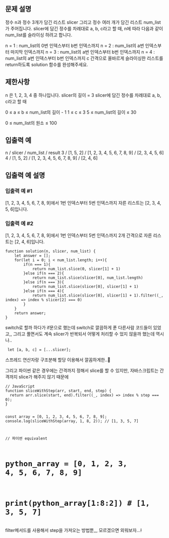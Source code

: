 <h2 id="문제-설명">문제 설명</h2>
<p>정수 n과 정수 3개가 담긴 리스트 slicer 그리고 정수 여러 개가 담긴 리스트 num_list가 주어집니다. slicer에 담긴 정수를 차례대로 a, b, c라고 할 때, n에 따라 다음과 같이 num_list를 슬라이싱 하려고 합니다.</p>
<p>n = 1 : num_list의 0번 인덱스부터 b번 인덱스까지
n = 2 : num_list의 a번 인덱스부터 마지막 인덱스까지
n = 3 : num_list의 a번 인덱스부터 b번 인덱스까지
n = 4 : num_list의 a번 인덱스부터 b번 인덱스까지 c 간격으로
올바르게 슬라이싱한 리스트를 return하도록 solution 함수를 완성해주세요.</p>
<h2 id="제한사항">제한사항</h2>
<p>n 은 1, 2, 3, 4 중 하나입니다.
slicer의 길이 = 3
slicer에 담긴 정수를 차례대로 a, b, c라고 할 때</p>
<p>0 ≤ a ≤ b ≤ num_list의 길이 - 1
1 ≤ c ≤ 3
5 ≤ num_list의 길이 ≤ 30</p>
<p>0 ≤ num_list의 원소 ≤ 100</p>
<h2 id="입출력-예">입출력 예</h2>
<p>n    / slicer    / num_list    / result
3    / [1, 5, 2]    / [1, 2, 3, 4, 5, 6, 7, 8, 9]    / [2, 3, 4, 5, 6]
4    / [1, 5, 2]    / [1, 2, 3, 4, 5, 6, 7, 8, 9]    / [2, 4, 6]</p>
<h2 id="입출력-예-설명">입출력 예 설명</h2>
<h3 id="입출력-예-1">입출력 예 #1</h3>
<p>[1, 2, 3, 4, 5, 6, 7, 8, 9]에서 1번 인덱스부터 5번 인덱스까지 자른 리스트는 [2, 3, 4, 5, 6]입니다.</p>
<h3 id="입출력-예-2">입출력 예 #2</h3>
<p>[1, 2, 3, 4, 5, 6, 7, 8, 9]에서 1번 인덱스부터 5번 인덱스까지 2개 간격으로 자른 리스트는 [2, 4, 6]입니다.</p>
<pre><code class="language-javascript">function solution(n, slicer, num_list) {
    let answer = [];
    for(let i = 0; i &lt; num_list.length; i++){
        if(n === 1){
            return num_list.slice(0, slicer[1] + 1)
        }else if(n === 2){
            return num_list.slice(slicer[0], num_list.length)
        }else if(n === 3){
            return num_list.slice(slicer[0], slicer[1] + 1)
        }else if(n === 4){
            return num_list.slice(slicer[0], slicer[1] + 1).filter((_, index) =&gt; index % slicer[2] === 0)
        }
    }
    return answer;
}</code></pre>
<p>switch로 할까 하다가 if문으로 했는데 switch로 깔끔하게 푼 다른사람 코드들이 있었고,, 그리고 풀면서도 계속 slicer가 반복되서 어떻게 처리할 수 었지 않을까 했는데 역시나.. </p>
<pre><code class="language-javascript"> let [a, b, c] = [...slicer];</code></pre>
<p>스프레드 연산자랑 구조분해 할당 이용해서 깔꼼하게한..🥸</p>
<p>그리고 파이썬 같은 경우에는 간격까지 정해서 slice를 할 수 있지만, 자바스크립트는 간격까지 slice가 해주지 않기 때문에</p>
<pre><code class="language-javascript">// JavaScript
function sliceWithStep(arr, start, end, step) {
  return arr.slice(start, end).filter((_, index) =&gt; index % step === 0);
}

const array = [0, 1, 2, 3, 4, 5, 6, 7, 8, 9];
console.log(sliceWithStep(array, 1, 8, 2));  // [1, 3, 5, 7]

// 파이썬 equivalent
# python_array = [0, 1, 2, 3, 4, 5, 6, 7, 8, 9]
# print(python_array[1:8:2])  # [1, 3, 5, 7]</code></pre>
<p>filter메서드를 사용해서 step을 가져오는 방법뿐,,, 모르겠으면 외워보자...<del>!</del></p>